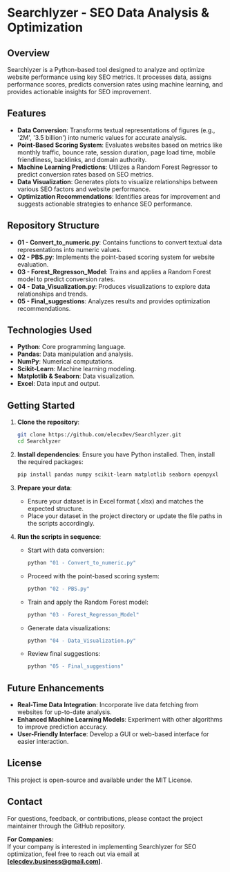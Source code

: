 # Searchlyzer - SEO Data Analysis & Optimization

## Overview
Searchlyzer is a Python-based tool designed to analyze and optimize website performance using key SEO metrics. It processes data, assigns performance scores, predicts conversion rates using machine learning, and provides actionable insights for SEO improvement.

## Features
- **Data Conversion**: Transforms textual representations of figures (e.g., '2M', '3.5 billion') into numeric values for accurate analysis.
- **Point-Based Scoring System**: Evaluates websites based on metrics like monthly traffic, bounce rate, session duration, page load time, mobile friendliness, backlinks, and domain authority.
- **Machine Learning Predictions**: Utilizes a Random Forest Regressor to predict conversion rates based on SEO metrics.
- **Data Visualization**: Generates plots to visualize relationships between various SEO factors and website performance.
- **Optimization Recommendations**: Identifies areas for improvement and suggests actionable strategies to enhance SEO performance.

## Repository Structure
- **01 - Convert_to_numeric.py**: Contains functions to convert textual data representations into numeric values.
- **02 - PBS.py**: Implements the point-based scoring system for website evaluation.
- **03 - Forest_Regresson_Model**: Trains and applies a Random Forest model to predict conversion rates.
- **04 - Data_Visualization.py**: Produces visualizations to explore data relationships and trends.
- **05 - Final_suggestions**: Analyzes results and provides optimization recommendations.

## Technologies Used
- **Python**: Core programming language.
- **Pandas**: Data manipulation and analysis.
- **NumPy**: Numerical computations.
- **Scikit-Learn**: Machine learning modeling.
- **Matplotlib & Seaborn**: Data visualization.
- **Excel**: Data input and output.

## Getting Started
1. **Clone the repository**:
   ```bash
   git clone https://github.com/elecxDev/Searchlyzer.git
   cd Searchlyzer
   ```

2. **Install dependencies**: Ensure you have Python installed. Then, install the required packages:
   ```bash
   pip install pandas numpy scikit-learn matplotlib seaborn openpyxl
   ```

3. **Prepare your data**:
   - Ensure your dataset is in Excel format (.xlsx) and matches the expected structure.
   - Place your dataset in the project directory or update the file paths in the scripts accordingly.

4. **Run the scripts in sequence**:

   - Start with data conversion:
     ```bash
     python "01 - Convert_to_numeric.py"
     ```

   - Proceed with the point-based scoring system:
     ```bash
     python "02 - PBS.py"
     ```

   - Train and apply the Random Forest model:
     ```bash
     python "03 - Forest_Regresson_Model"
     ```

   - Generate data visualizations:
     ```bash
     python "04 - Data_Visualization.py"
     ```

   - Review final suggestions:
     ```bash
     python "05 - Final_suggestions"
     ```

## Future Enhancements
- **Real-Time Data Integration**: Incorporate live data fetching from websites for up-to-date analysis.
- **Enhanced Machine Learning Models**: Experiment with other algorithms to improve prediction accuracy.
- **User-Friendly Interface**: Develop a GUI or web-based interface for easier interaction.

## License
This project is open-source and available under the MIT License.

## Contact
For questions, feedback, or contributions, please contact the project maintainer through the GitHub repository.

**For Companies:**  
If your company is interested in implementing Searchlyzer for SEO optimization, feel free to reach out via email at **[elecdev.business@gmail.com]**.
```
